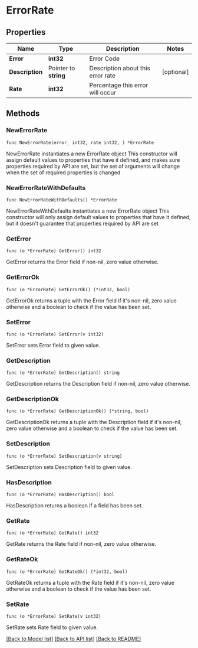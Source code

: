 # ErrorRate

## Properties

Name | Type | Description | Notes
------------ | ------------- | ------------- | -------------
**Error** | **int32** | Error Code | 
**Description** | Pointer to **string** | Description about this error rate | [optional] 
**Rate** | **int32** | Percentage this error will occur | 

## Methods

### NewErrorRate

`func NewErrorRate(error_ int32, rate int32, ) *ErrorRate`

NewErrorRate instantiates a new ErrorRate object
This constructor will assign default values to properties that have it defined,
and makes sure properties required by API are set, but the set of arguments
will change when the set of required properties is changed

### NewErrorRateWithDefaults

`func NewErrorRateWithDefaults() *ErrorRate`

NewErrorRateWithDefaults instantiates a new ErrorRate object
This constructor will only assign default values to properties that have it defined,
but it doesn't guarantee that properties required by API are set

### GetError

`func (o *ErrorRate) GetError() int32`

GetError returns the Error field if non-nil, zero value otherwise.

### GetErrorOk

`func (o *ErrorRate) GetErrorOk() (*int32, bool)`

GetErrorOk returns a tuple with the Error field if it's non-nil, zero value otherwise
and a boolean to check if the value has been set.

### SetError

`func (o *ErrorRate) SetError(v int32)`

SetError sets Error field to given value.


### GetDescription

`func (o *ErrorRate) GetDescription() string`

GetDescription returns the Description field if non-nil, zero value otherwise.

### GetDescriptionOk

`func (o *ErrorRate) GetDescriptionOk() (*string, bool)`

GetDescriptionOk returns a tuple with the Description field if it's non-nil, zero value otherwise
and a boolean to check if the value has been set.

### SetDescription

`func (o *ErrorRate) SetDescription(v string)`

SetDescription sets Description field to given value.

### HasDescription

`func (o *ErrorRate) HasDescription() bool`

HasDescription returns a boolean if a field has been set.

### GetRate

`func (o *ErrorRate) GetRate() int32`

GetRate returns the Rate field if non-nil, zero value otherwise.

### GetRateOk

`func (o *ErrorRate) GetRateOk() (*int32, bool)`

GetRateOk returns a tuple with the Rate field if it's non-nil, zero value otherwise
and a boolean to check if the value has been set.

### SetRate

`func (o *ErrorRate) SetRate(v int32)`

SetRate sets Rate field to given value.



[[Back to Model list]](../README.md#documentation-for-models) [[Back to API list]](../README.md#documentation-for-api-endpoints) [[Back to README]](../README.md)


